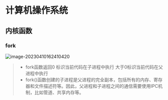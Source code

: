 # 计算机操作系统

## 内核函数

### fork

![image-20230410162410420](C:\Users\86199\Desktop\notebook\专业相关笔记\操作系统.assets\image-20230410162410420.png)

> * fork函数返回0 标识当前代码在子进程中执行  大于0标识当前代码在父进程中执行
> * fork()函数创建的子进程是父进程的完全副本，包括所有的内存、寄存器和文件描述符等。因此，父进程和子进程之间的通信需要使用IPC机制，比如管道、共享内存等。